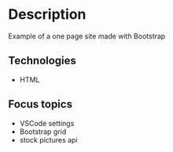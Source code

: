 # Description
Example of a one page site made with Bootstrap 
## Technologies
- HTML
## Focus topics
- VSCode settings
- Bootstrap grid
- stock pictures api
